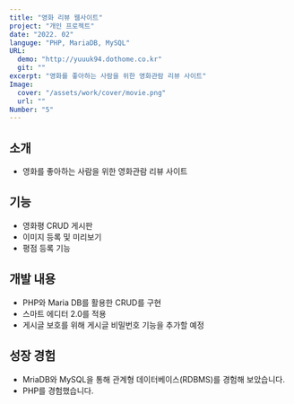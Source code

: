 ```yaml
---
title: "영화 리뷰 웹사이트"
project: "개인 프로젝트"
date: "2022. 02"
languge: "PHP, MariaDB, MySQL"
URL:
  demo: "http://yuuuk94.dothome.co.kr"
  git: ""
excerpt: "영화를 좋아하는 사람을 위한 영화관람 리뷰 사이트"
Image:
  cover: "/assets/work/cover/movie.png"
  url: ""
Number: "5"
---
```


## 소개

- 영화를 좋아하는 사람을 위한 영화관람 리뷰 사이트

## 기능

- 영화평 CRUD 게시판
- 이미지 등록 및 미리보기
- 평점 등록 기능

## 개발 내용

- PHP와 Maria DB를 활용한 CRUD를 구현
- 스마트 에디터 2.0를 적용
- 게시글 보호를 위해 게시글 비밀번호 기능을 추가할 예정

## 성장 경험

- MriaDB와 MySQL을 통해 관계형 데이터베이스(RDBMS)를 경험해 보았습니다.
- PHP를 경험했습니다.

